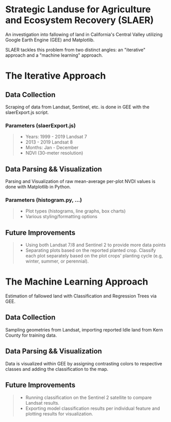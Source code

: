 # Strategic Landuse for Agriculture and Ecosystem Recovery (SLAER)

An investigation into fallowing of land in California's Central Valley utilizing Google Earth Engine (GEE) and Matplotlib.

SLAER tackles this problem from two distinct angles: an "iterative" approach and a "machine learning" approach.

# The Iterative Approach

## Data Collection

Scraping of data from Landsat, Sentinel, etc. is done in GEE with the slaerExport.js script.

### Parameters (slaerExport.js)
> + Years: 1999 - 2019 Landsat 7
> + 2013 - 2019 Landsat 8
> + Months: Jan - December
> + NDVI (30-meter resolution)

## Data Parsing && Visualization

Parsing and Visualization of raw mean-average per-plot NVDI values is done with Matplotlib in Python. 

### Parameters (histogram.py, ...)
> + Plot types (histograms, line graphs, box charts)
> + Various styling/formatting options

## Future Improvements
> + Using both Landsat 7/8 and Sentinel 2 to provide more data points
> + Separating plots based on the reported planted crop. Classify each plot separately  based on the plot crops' planting cycle (e.g, winter, summer, or perennial).
# The Machine Learning Approach

Estimation of fallowed land with Classification and Regression Trees via GEE.

## Data Collection

Sampling geometries from Landsat, importing reported Idle land from Kern County for training data. 

## Data Parsing && Visualization

Data is visualized within GEE by assigning contrasting colors to respective classes and adding the classification to the map.

## Future Improvements

> + Running classification on the Sentinel 2 satellite to compare Landsat results. 
> + Exporting model classification results per individual feature and plotting results for visualization.
